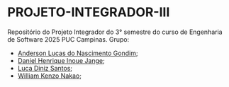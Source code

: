 # PROJETO-INTEGRADOR-III
Repositório do Projeto Integrador do 3° semestre do curso de Engenharia de Software 2025 PUC Campinas. 
Grupo: 
- [Anderson Lucas do Nascimento Gondim](https://github.com/Ander770); 
- [Daniel Henrique Inoue Jange](https://github.com/djange2);  
- [Luca Diniz Santos](https://github.com/Luca-DS); 
- [William Kenzo Nakao](https://github.com/WilliamPuc01);
